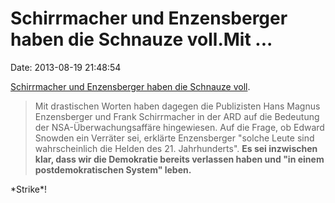 Schirrmacher und Enzensberger haben die Schnauze voll.Mit \...
==============================================================

Date: 2013-08-19 21:48:54

[Schirrmacher und Enzensberger haben die Schnauze
voll](http://www.heise.de/-1938173).

> Mit drastischen Worten haben dagegen die Publizisten Hans Magnus
> Enzensberger und Frank Schirrmacher in der ARD auf die Bedeutung der
> NSA-Überwachungsaffäre hingewiesen. Auf die Frage, ob Edward Snowden
> ein Verräter sei, erklärte Enzensberger \"solche Leute sind
> wahrscheinlich die Helden des 21. Jahrhunderts\". **Es sei inzwischen
> klar, dass wir die Demokratie bereits verlassen haben und \"in einem
> postdemokratischen System\" leben.**

\*Strike\*!
